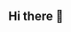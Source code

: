 ## Hi there 👋

<!--
Hello world, we are Eli UwU and ValeUnU, Welcome to our space, we like BTS and bl's manhwa, We are programmers in progress and we hope to improve ( ´･･)ﾉ(._.`) (us).
=￣ω￣=:
- 🔭 We are currently working on a program
- 🌱 Wa are currently learning programing
- 👯 We are looking to collaborate on 
- 🤔 We are looking for help with a teacher
- 💬 Ask me about prime move, BTS,anime and abaut us. 
- 📫 How to reach we: at school and social media
- 😄 Pronouns: she/They.
- ⚡ Fun fact: BTS PAVED THE WAY
